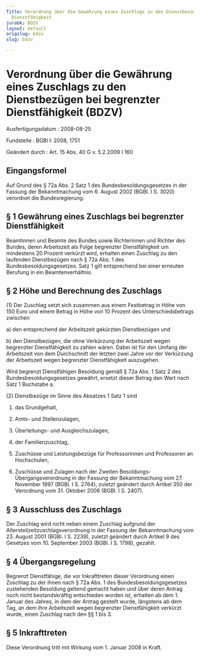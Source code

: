 ```yaml
---
Title: Verordnung über die Gewährung eines Zuschlags zu den Dienstbezügen bei begrenzter
  Dienstfähigkeit
jurabk: BDZV
layout: default
origslug: bdzv
slug: bdzv

---
```


# Verordnung über die Gewährung eines Zuschlags zu den Dienstbezügen bei begrenzter Dienstfähigkeit (BDZV)

Ausfertigungsdatum
:   2008-08-25

Fundstelle
:   BGBl I: 2008, 1751

Geändert durch
:   Art. 15 Abs. 40 G v. 5.2.2009 I 160

## Eingangsformel

Auf Grund des § 72a Abs. 2 Satz 1 des Bundesbesoldungsgesetzes in der
Fassung der Bekanntmachung vom 6. August 2002 (BGBl. I S. 3020)
verordnet die Bundesregierung:

## § 1 Gewährung eines Zuschlags bei begrenzter Dienstfähigkeit

Beamtinnen und Beamte des Bundes sowie Richterinnen und Richter des
Bundes, deren Arbeitszeit als Folge begrenzter Dienstfähigkeit um
mindestens 20 Prozent verkürzt wird, erhalten einen Zuschlag zu den
laufenden Dienstbezügen nach § 72a Abs. 1 des
Bundesbesoldungsgesetzes. Satz 1 gilt entsprechend bei einer erneuten
Berufung in ein Beamtenverhältnis.

## § 2 Höhe und Berechnung des Zuschlags

(1) Der Zuschlag setzt sich zusammen aus einem Festbetrag in Höhe von
150 Euro und einem Betrag in Höhe von 10 Prozent des
Unterschiedsbetrags zwischen

a)  den entsprechend der Arbeitszeit gekürzten Dienstbezügen und


b)  den Dienstbezügen, die ohne Verkürzung der Arbeitszeit wegen
    begrenzter Dienstfähigkeit zu zahlen wären. Dabei ist für den Umfang
    der Arbeitszeit von dem Durchschnitt der letzten zwei Jahre vor der
    Verkürzung der Arbeitszeit wegen begrenzter Dienstfähigkeit
    auszugehen.



Wird begrenzt Dienstfähigen Besoldung gemäß § 72a Abs. 1 Satz 2 des
Bundesbesoldungsgesetzes gewährt, ersetzt dieser Betrag den Wert nach
Satz 1 Buchstabe a.

(2) Dienstbezüge im Sinne des Absatzes 1 Satz 1 sind

1.  das Grundgehalt,


2.  Amts- und Stellenzulagen,


3.  Überleitungs- und Ausgleichszulagen,


4.  der Familienzuschlag,


5.  Zuschüsse und Leistungsbezüge für Professorinnen und Professoren an
    Hochschulen,


6.  Zuschüsse und Zulagen nach der Zweiten Besoldungs-Übergangsverordnung
    in der Fassung der Bekanntmachung vom 27. November 1997 (BGBl. I S.
    2764), zuletzt geändert durch Artikel 350 der Verordnung vom 31.
    Oktober 2006 (BGBl. I S. 2407).

## § 3 Ausschluss des Zuschlags

Der Zuschlag wird nicht neben einem Zuschlag aufgrund der
Altersteilzeitzuschlagsverordnung in der Fassung der Bekanntmachung
vom 23. August 2001 (BGBl. I S. 2239), zuletzt geändert durch Artikel
9 des Gesetzes vom 10. September 2003 (BGBl. I S. 1798), gezahlt.

## § 4 Übergangsregelung

Begrenzt Dienstfähige, die vor Inkrafttreten dieser Verordnung einen
Zuschlag zu der ihnen nach § 72a Abs. 1 des Bundesbesoldungsgesetzes
zustehenden Besoldung geltend gemacht haben und über deren Antrag noch
nicht bestandskräftig entschieden worden ist, erhalten ab dem 1.
Januar des Jahres, in dem der Antrag gestellt wurde, längstens ab dem
Tag, an dem ihre Arbeitszeit wegen begrenzter Dienstfähigkeit verkürzt
wurde, einen Zuschlag nach den §§ 1 bis 3.

## § 5 Inkrafttreten

Diese Verordnung tritt mit Wirkung vom 1. Januar 2008 in Kraft.

